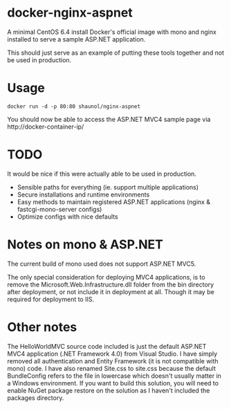 docker-nginx-aspnet
==================

A minimal CentOS 6.4 install Docker's official image with mono and nginx installed to serve a sample ASP.NET application.

This should just serve as an example of putting these tools together and not be used in production.

Usage
==================

`docker run -d -p 80:80 shaunol/nginx-aspnet`

You should now be able to access the ASP.NET MVC4 sample page via http://docker-container-ip/

TODO
==================

It would be nice if this were actually able to be used in production.

* Sensible paths for everything (ie. support multiple applications)
* Secure installations and runtime environments
* Easy methods to maintain registered ASP.NET applications (nginx & fastcgi-mono-server configs)
* Optimize configs with nice defaults

Notes on mono & ASP.NET
==================

The current build of mono used does not support ASP.NET MVC5.

The only special consideration for deploying MVC4 applications, is to remove the Microsoft.Web.Infrastructure.dll folder from the bin directory after deployment, or not include it in deployment at all. Though it may be required for deployment to IIS.

Other notes
==================

The HelloWorldMVC source code included is just the default ASP.NET MVC4 application (.NET Framework 4.0) from Visual Studio. I have simply removed all authentication and Entity Framework (it is not compatible with mono) code. I have also renamed Site.css to site.css because the default BundleConfig refers to the file in lowercase which doesn't usually matter in a Windows environment. If you want to build this solution, you will need to enable NuGet package restore on the solution as I haven't included the packages directory.